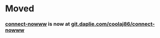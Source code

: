 # Moved
### [connect-nowww](https://git.daplie.com/coolaj86/connect-nowww) is now at [git.daplie.com/coolaj86/connect-nowww](https://git.daplie.com/coolaj86/connect-nowww)
